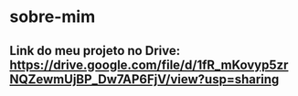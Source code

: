 # sobre-mim
## Link do meu projeto no Drive: https://drive.google.com/file/d/1fR_mKovyp5zrNQZewmUjBP_Dw7AP6FjV/view?usp=sharing
